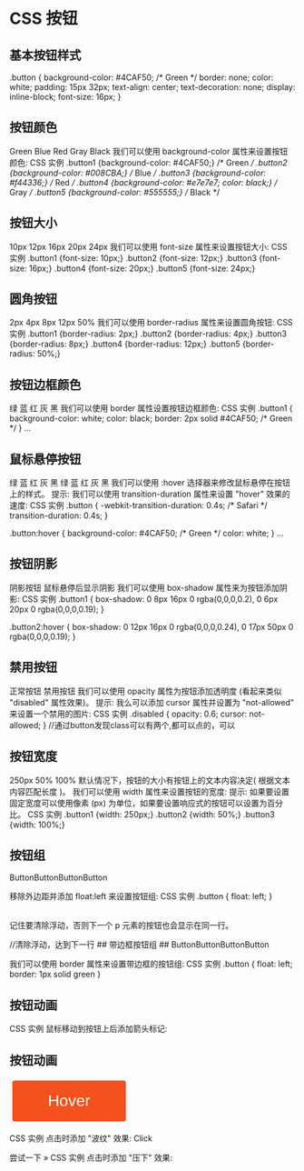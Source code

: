 # CSS 按钮 #
## 基本按钮样式 ##
.button {
    background-color: #4CAF50; /* Green */
    border: none;
    color: white;
    padding: 15px 32px;
    text-align: center;
    text-decoration: none;
    display: inline-block;
    font-size: 16px;
}
## 按钮颜色 ##
Green Blue Red Gray Black
我们可以使用 background-color 属性来设置按钮颜色:
CSS 实例
.button1 {background-color: #4CAF50;} /* Green */
.button2 {background-color: #008CBA;} /* Blue */
.button3 {background-color: #f44336;} /* Red */ 
.button4 {background-color: #e7e7e7; color: black;} /* Gray */ 
.button5 {background-color: #555555;} /* Black */
## 按钮大小 ##
10px 12px 16px 20px 24px
我们可以使用 font-size 属性来设置按钮大小:
CSS 实例
.button1 {font-size: 10px;}
.button2 {font-size: 12px;}
.button3 {font-size: 16px;}
.button4 {font-size: 20px;}
.button5 {font-size: 24px;}
## 圆角按钮 ##
2px 4px 8px 12px 50%
我们可以使用 border-radius 属性来设置圆角按钮:
CSS 实例
.button1 {border-radius: 2px;}
.button2 {border-radius: 4px;}
.button3 {border-radius: 8px;}
.button4 {border-radius: 12px;}
.button5 {border-radius: 50%;}
## 按钮边框颜色 ##
绿 蓝 红 灰 黑
我们可以使用 border 属性设置按钮边框颜色:
CSS 实例
.button1 {
    background-color: white;
    color: black;
    border: 2px solid #4CAF50; /* Green */
}
...
## 鼠标悬停按钮 ##
绿 蓝 红 灰 黑 
绿 蓝 红 灰 黑
我们可以使用 :hover 选择器来修改鼠标悬停在按钮上的样式。
提示: 我们可以使用 transition-duration 属性来设置 "hover" 效果的速度:
CSS 实例
.button {
    -webkit-transition-duration: 0.4s; /* Safari */
    transition-duration: 0.4s;
}

.button:hover {
    background-color: #4CAF50; /* Green */
    color: white;
}
...
## 按钮阴影 ##
阴影按钮 鼠标悬停后显示阴影
我们可以使用 box-shadow 属性来为按钮添加阴影:
CSS 实例
.button1 {
    box-shadow: 0 8px 16px 0 rgba(0,0,0,0.2), 0 6px 20px 0 rgba(0,0,0,0.19);
}

.button2:hover {
    box-shadow: 0 12px 16px 0 rgba(0,0,0,0.24), 0 17px 50px 0 rgba(0,0,0,0.19);
}
## 禁用按钮 ##
正常按钮 禁用按钮
我们可以使用 opacity 属性为按钮添加透明度 (看起来类似 "disabled" 属性效果)。
提示: 我么可以添加 cursor 属性并设置为 "not-allowed" 来设置一个禁用的图片:
CSS 实例
.disabled {
    opacity: 0.6;
    cursor: not-allowed;
}
//通过button发现class可以有两个,都可以点的，可以
## 按钮宽度 ##
250px
50% 100%
默认情况下，按钮的大小有按钮上的文本内容决定( 根据文本内容匹配长度 )。 我们可以使用 width 属性来设置按钮的宽度:
提示: 如果要设置固定宽度可以使用像素 (px) 为单位，如果要设置响应式的按钮可以设置为百分比。
CSS 实例
.button1 {width: 250px;}
.button2 {width: 50%;}
.button3 {width: 100%;}
## 按钮组 ##
ButtonButtonButtonButton

移除外边距并添加 float:left 来设置按钮组:
CSS 实例
.button {
    float: left;
}
<p style="clear:both"><br>记住要清除浮动，否则下一个 p 元素的按钮也会显示在同一行。</p>
//清除浮动，达到下一行
## 带边框按钮组 ##
ButtonButtonButtonButton

我们可以使用 border 属性来设置带边框的按钮组:
CSS 实例
.button {
    float: left;
    border: 1px solid green
}
## 按钮动画 ##
CSS 实例
鼠标移动到按钮上后添加箭头标记:
<!DOCTYPE html>
<html>
<head>
<meta charset="utf-8">
<title>菜鸟教程(runoob.com)</title>
<style>
.button {
  display: inline-block;
  border-radius: 4px;
  background-color: #f4511e;
  border: none;
  color: #FFFFFF;
  text-align: center;
  font-size: 28px;
  padding: 20px;
  width: 200px;
  transition: all 0.5s;
  cursor: pointer;
  margin: 5px;
}

.button span {
  cursor: pointer;
  display: inline-block;
  position: relative;
  transition: 0.5s;
}

.button span:after {
  content: '»';
  position: absolute;
  opacity: 0;
  top: 0;
  right: -20px;
  transition: 0.5s;
}

.button:hover span {
  padding-right: 25px;
}

.button:hover span:after {
  opacity: 1;
  right: 0;
}
</style>
</head>
<body>

<h2>按钮动画</h2>

<button class="button" style="vertical-align:middle"><span>Hover </span></button>

</body>
</html>
CSS 实例
点击时添加 "波纹" 效果:
Click

尝试一下 »
CSS 实例
点击时添加 "压下" 效果: